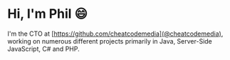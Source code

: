 # Hi, I'm Phil 😄

I'm the CTO at [https://github.com/cheatcodemedia](@cheatcodemedia), working on numerous different projects primarily in Java, Server-Side JavaScript, C# and PHP.
